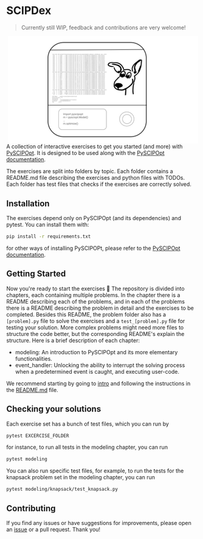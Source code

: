# SCIPDex

> Currently still WIP, feedback and contributions are very welcome!

<img src="SCIPDex.svg" align="right" width="500px">

A collection of interactive exercises to get you started (and more) with [PySCIPOpt](https://github.com/scipopt/PySCIPOpt).
It is designed to be used along with the [PySCIPOpt documentation](https://scipopt.github.io/PySCIPOpt/docs/html/index.html).

The exercises are split into folders by topic. Each folder contains a README.md file describing the exercises and python files with TODOs. Each folder has test files that checks if the exercises are correctly solved.

## Installation
The exercises depend only on PySCIPOpt (and its dependencies) and pytest. You can install them with:
```bash
pip install -r requirements.txt
```
for other ways of installing PySCIPOPt, please refer to the [PySCIPOpt documentation](https://pyscipopt.readthedocs.io/en/latest/install.html).

## Getting Started

Now you're ready to start the exercises 🚀 The repository is divided into chapters, each containing multiple problems. In the chapter there is a README describing each of the problems, and in each of the problems there is a README describing the problem in detail and the exercises to be completed. Besides this README, the problem folder also has a `[problem].py` file to solve the exercises and a `test_[problem].py` file for testing your solution. More complex problems might need more files to structure the code better, but the corresponding README's explain the structure. Here is a brief description of each chapter:

- modeling: An introduction to PySCIPOpt and its more elementary functionalities.
- event_handler: Unlocking the ability to interrupt the solving process when a predetermined event is caught, and executing user-code.

We recommend starting by going to [intro](intro) and following the instructions in the [README.md](intro/README.md) file.

## Checking your solutions
Each exercise set has a bunch of test files, which you can run by
```bash
pytest EXCERCISE_FOLDER
```

for instance, to run all tests in the modeling chapter, you can run
```bash
pytest modeling
```
You can also run specific test files, for example, to run the tests for the knapsack problem set in the modeling
chapter, you can run
```bash
pytest modeling/knapsack/test_knapsack.py
```

## Contributing
If you find any issues or have suggestions for improvements, please open an [issue](https://github.com/mmghannam/scipdex/issues/new/choose) or a pull request. Thank you!
